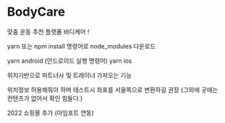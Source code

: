 # BodyCare

맞춤 운동 추천 플랫폼 바디케어 !

yarn 또는 npm install 명령어로 node_modules 다운로드

yarn android (안드로이드 실행 명령어)
yarn ios

위치기반으로 파트너사 및 트레이너 가져오는 기능

위치정보 허용해줘야 하며 테스트시 좌표를 서울쪽으로 변환하길 권장 (그외에 곳에는 컨텐츠가 없어서 확인 힘들다.)

2022 쇼핑몰 추가 (아임포트 연동)
